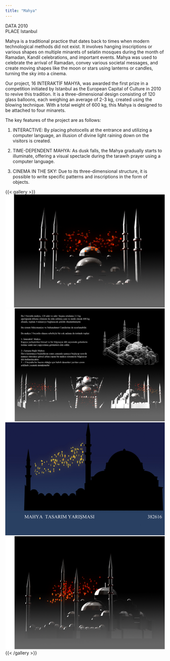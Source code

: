```yaml
---
title: "Mahya"
---
```

DATA 2010  
PLACE Istanbul  


Mahya is a traditional practice that dates back to times when modern technological methods did not exist. It involves hanging inscriptions or various shapes on multiple minarets of selatin mosques during the month of Ramadan, Kandil celebrations, and important events. Mahya was used to celebrate the arrival of Ramadan, convey various societal messages, and create moving shapes like the moon or stars using lanterns or candles, turning the sky into a cinema.

Our project, 16 INTERAKTİF MAHYA, was awarded the first prize in a competition initiated by Istanbul as the European Capital of Culture in 2010 to revive this tradition. It is a three-dimensional design consisting of 120 glass balloons, each weighing an average of 2-3 kg, created using the blowing technique. With a total weight of 600 kg, this Mahya is designed to be attached to four minarets.

The key features of the project are as follows:

1. INTERACTIVE: By placing photocells at the entrance and utilizing a computer language, an illusion of divine light raining down on the visitors is created.

2. TIME-DEPENDENT MAHYA: As dusk falls, the Mahya gradually starts to illuminate, offering a visual spectacle during the tarawih prayer using a computer language.

3. CINEMA IN THE SKY: Due to its three-dimensional structure, it is possible to write specific patterns and inscriptions in the form of objects.

{{< gallery >}}
<img src="featured.jpg" class="grid-w50 md:grid-w33 xl:grid-w25" />
<img src="mahva_01.jpg" class="grid-w50 md:grid-w33 xl:grid-w25" />
<img src="mahva_02.jpg" class="grid-w50 md:grid-w33 xl:grid-w25" />
<img src="mahva_03.jpg" class="grid-w50 md:grid-w33 xl:grid-w25" />
{{< /gallery >}}
